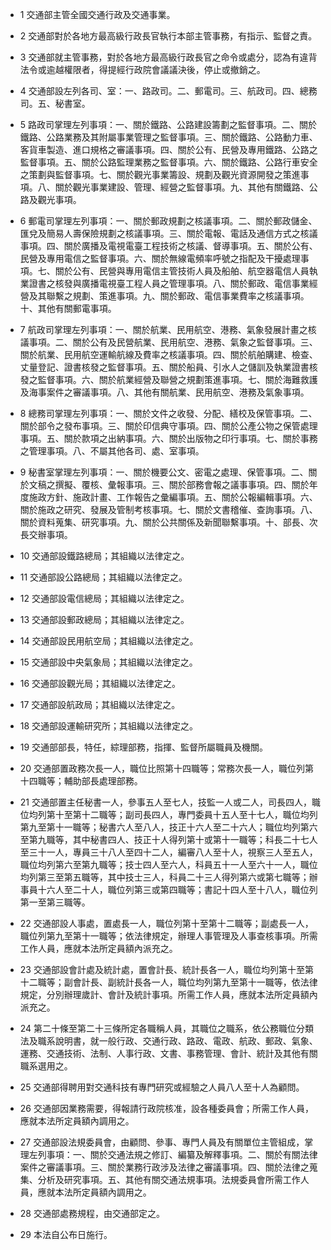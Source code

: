 * 1 交通部主管全國交通行政及交通事業。

* 2 交通部對於各地方最高級行政長官執行本部主管事務，有指示、監督之責。

* 3 交通部就主管事務，對於各地方最高級行政長官之命令或處分，認為有違背法令或逾越權限者，得提經行政院會議議決後，停止或撤銷之。

* 4 交通部設左列各司、室：一、路政司。二、郵電司。三、航政司。四、總務司。五、秘書室。

* 5 路政司掌理左列事項：一、關於鐵路、公路建設籌劃之監督事項。二、關於鐵路、公路業務及其附屬事業管理之監督事項。三、關於鐵路、公路動力車、客貨車製造、進口規格之審議事項。四、關於公有、民營及專用鐵路、公路之監督事項。五、關於公路監理業務之監督事項。六、關於鐵路、公路行車安全之策劃與監督事項。七、關於觀光事業籌設、規劃及觀光資源開發之策進事項。八、關於觀光事業建設、管理、經營之監督事項。九、其他有關鐵路、公路及觀光事項。

* 6 郵電司掌理左列事項：一、關於郵政規劃之核議事項。二、關於郵政儲金、匯兌及簡易人壽保險規劃之核議事項。三、關於電報、電話及通信方式之核議事項。四、關於廣播及電視電臺工程技術之核議、督導事項。五、關於公有、民營及專用電信之監督事項。六、關於無線電頻率呼號之指配及干擾處理事項。七、關於公有、民營與專用電信主管技術人員及船舶、航空器電信人員執業證書之核發與廣播電視臺工程人員之管理事項。八、關於郵政、電信事業經營及其聯繫之規劃、策進事項。九、關於郵政、電信事業費率之核議事項。十、其他有關郵電事項。

* 7 航政司掌理左列事項：一、關於航業、民用航空、港務、氣象發展計畫之核議事項。二、關於公有及民營航業、民用航空、港務、氣象之監督事項。三、關於航業、民用航空運輸航線及費率之核議事項。四、關於航舶購建、檢查、丈量登記、證書核發之監督事項。五、關於船員、引水人之儲訓及執業證書核發之監督事項。六、關於航業經營及聯營之規劃策進事項。七、關於海難救護及海事案件之審議事項。八、其他有關航業、民用航空、港務及氣象事項。

* 8 總務司掌理左列事項：一、關於文件之收發、分配、繕校及保管事項。二、關於部令之發布事項。三、關於印信典守事項。四、關於公產公物之保管處理事項。五、關於款項之出納事項。六、關於出版物之印行事項。七、關於事務之管理事項。八、不屬其他各司、處、室事項。

* 9 秘書室掌理左列事項：一、關於機要公文、密電之處理、保管事項。二、關於文稿之撰擬、覆核、彙報事項。三、關於部務會報之議事事項。四、關於年度施政方針、施政計畫、工作報告之彙編事項。五、關於公報編輯事項。六、關於施政之研究、發展及管制考核事項。七、關於文書稽催、查詢事項。八、關於資料蒐集、研究事項。九、關於公共關係及新聞聯繫事項。十、部長、次長交辦事項。

* 10 交通部設鐵路總局；其組織以法律定之。

* 11 交通部設公路總局；其組織以法律定之。

* 12 交通部設電信總局；其組織以法律定之。

* 13 交通部設郵政總局；其組織以法律定之。

* 14 交通部設民用航空局；其組織以法律定之。

* 15 交通部設中央氣象局；其組織以法律定之。

* 16 交通部設觀光局；其組織以法律定之。

* 17 交通部設航政局；其組織以法律定之。

* 18 交通部設運輸研究所；其組織以法律定之。

* 19 交通部部長，特任，綜理部務，指揮、監督所屬職員及機關。

* 20 交通部置政務次長一人，職位比照第十四職等；常務次長一人，職位列第十四職等；輔助部長處理部務。

* 21 交通部置主任秘書一人，參事五人至七人，技監一人或二人，司長四人，職位均列第十至第十二職等；副司長四人，專門委員十五人至十七人，職位均列第九至第十一職等；秘書六人至八人，技正十六人至二十六人；職位均列第六至第九職等，其中秘書四人、技正十人得列第十或第十一職等；科長二十七人至三十一人，專員三十八人至四十二人，編審八人至十人，視察三人至五人，職位均列第六至第九職等；技士四人至六人，科員五十一人至六十一人，職位均列第三至第五職等，其中技士三人，科員二十三人得列第六或第七職等；辦事員十六人至二十人，職位列第三或第四職等；書記十四人至十八人，職位列第一至第三職等。

* 22 交通部設人事處，置處長一人，職位列第十至第十二職等；副處長一人，職位列第九至第十一職等；依法律規定，辦理人事管理及人事查核事項。所需工作人員，應就本法所定員額內派充之。

* 23 交通部設會計處及統計處，置會計長、統計長各一人，職位均列第十至第十二職等；副會計長、副統計長各一人，職位均列第九至第十一職等，依法律規定，分別辦理歲計、會計及統計事項。所需工作人員，應就本法所定員額內派充之。

* 24 第二十條至第二十三條所定各職稱人員，其職位之職系，依公務職位分類法及職系說明書，就一般行政、交通行政、路政、電政、航政、郵政、氣象、運務、交通技術、法制、人事行政、文書、事務管理、會計、統計及其他有關職系選用之。

* 25 交通部得聘用對交通科技有專門研究或經驗之人員八人至十人為顧問。

* 26 交通部因業務需要，得報請行政院核准，設各種委員會；所需工作人員，應就本法所定員額內調用之。

* 27 交通部設法規委員會，由顧問、參事、專門人員及有關單位主管組成，掌理左列事項：一、關於交通法規之修訂、編纂及解釋事項。二、關於有關法律案件之審議事項。三、關於業務行政涉及法律之審議事項。四、關於法律之蒐集、分析及研究事項。五、其他有關交通法規事項。法規委員會所需工作人員，應就本法所定員額內調用之。

* 28 交通部處務規程，由交通部定之。

* 29 本法自公布日施行。

